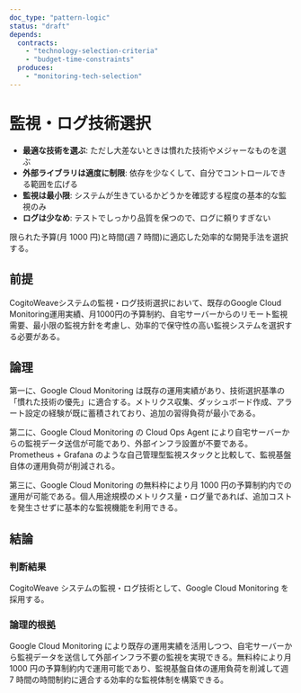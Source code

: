 ```yaml
---
doc_type: "pattern-logic"
status: "draft"
depends:
  contracts:
    - "technology-selection-criteria"
    - "budget-time-constraints"
  produces:
    - "monitoring-tech-selection"
---
```


# 監視・ログ技術選択

<!-- PREMISE_BEGIN: technology-selection-criteria -->

- **最適な技術を選ぶ**: ただし大差ないときは慣れた技術やメジャーなものを選ぶ
- **外部ライブラリは適度に制限**: 依存を少なくして、自分でコントロールできる範囲を広げる
- **監視は最小限**: システムが生きているかどうかを確認する程度の基本的な監視のみ
- **ログは少なめ**: テストでしっかり品質を保つので、ログに頼りすぎない

<!-- PREMISE_END: technology-selection-criteria -->

<!-- PREMISE_BEGIN: budget-time-constraints -->

限られた予算(月 1000 円)と時間(週 7 時間)に適応した効率的な開発手法を選択する。

<!-- PREMISE_END: budget-time-constraints -->

## 前提

CogitoWeaveシステムの監視・ログ技術選択において、既存のGoogle Cloud Monitoring運用実績、月1000円の予算制約、自宅サーバーからのリモート監視需要、最小限の監視方針を考慮し、効率的で保守性の高い監視システムを選択する必要がある。

## 論理

第一に、Google Cloud Monitoring は既存の運用実績があり、技術選択基準の「慣れた技術の優先」に適合する。メトリクス収集、ダッシュボード作成、アラート設定の経験が既に蓄積されており、追加の習得負荷が最小である。

第二に、Google Cloud Monitoring の Cloud Ops Agent により自宅サーバーからの監視データ送信が可能であり、外部インフラ設置が不要である。Prometheus + Grafana のような自己管理型監視スタックと比較して、監視基盤自体の運用負荷が削減される。

第三に、Google Cloud Monitoring の無料枠により月 1000 円の予算制約内での運用が可能である。個人用途規模のメトリクス量・ログ量であれば、追加コストを発生させずに基本的な監視機能を利用できる。

## 結論

### 判断結果

<!-- GLOBAL_CONCLUSION_BEGIN: monitoring-tech-selection -->

CogitoWeave システムの監視・ログ技術として、Google Cloud Monitoring を採用する。

<!-- GLOBAL_CONCLUSION_END: monitoring-tech-selection -->

### 論理的根拠

Google Cloud Monitoring により既存の運用実績を活用しつつ、自宅サーバーから監視データを送信して外部インフラ不要の監視を実現できる。無料枠により月 1000 円の予算制約内で運用可能であり、監視基盤自体の運用負荷を削減して週 7 時間の時間制約に適合する効率的な監視体制を構築できる。
